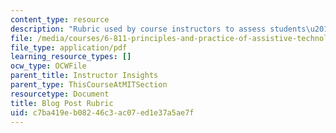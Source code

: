 ```yaml
---
content_type: resource
description: "Rubric used by course instructors to assess students\u2019 blog posts."
file: /media/courses/6-811-principles-and-practice-of-assistive-technology-fall-2014/c7ba419eb08246c3ac07ed1e37a5ae7f_BlogRubric.pdf
file_type: application/pdf
learning_resource_types: []
ocw_type: OCWFile
parent_title: Instructor Insights
parent_type: ThisCourseAtMITSection
resourcetype: Document
title: Blog Post Rubric
uid: c7ba419e-b082-46c3-ac07-ed1e37a5ae7f
---
```

